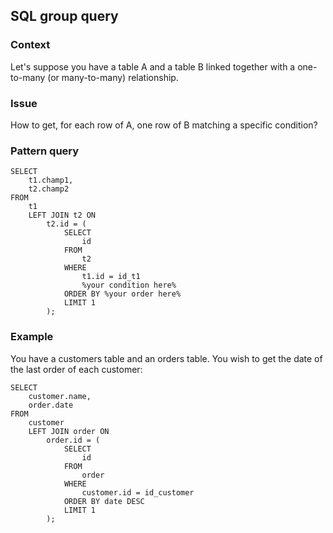 ## SQL group query

### Context

Let's suppose you have a table A and a table B linked together with a
one-to-many (or many-to-many) relationship.
### Issue

How to get, for each row of A, one row of B matching a specific
condition?

### Pattern query

	SELECT
		t1.champ1,
		t2.champ2
	FROM
		t1
		LEFT JOIN t2 ON
			t2.id = (
				SELECT
					id
				FROM
					t2
				WHERE
					t1.id = id_t1
					%your condition here%
				ORDER BY %your order here%
				LIMIT 1
			);

### Example

You have a customers table and an orders table. You wish to get the date
of the last order of each customer:

	SELECT
		customer.name,
		order.date
	FROM
		customer
		LEFT JOIN order ON
			order.id = (
				SELECT
					id
				FROM
					order
				WHERE
					customer.id = id_customer
				ORDER BY date DESC
				LIMIT 1
			);
